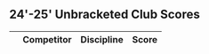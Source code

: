 <script src="static/rankings.js" defer></script>

## 24'-25' Unbracketed Club Scores

<table>
  <thead>
    <tr>
      <th></th>
      <th>Competitor</th>
      <th>Discipline</th>
      <th>Score</th>
    </tr>
  </thead>
    <tbody id="leaderboard-body">
    <!-- JS will inject rows here -->
    </tbody>
</table>

